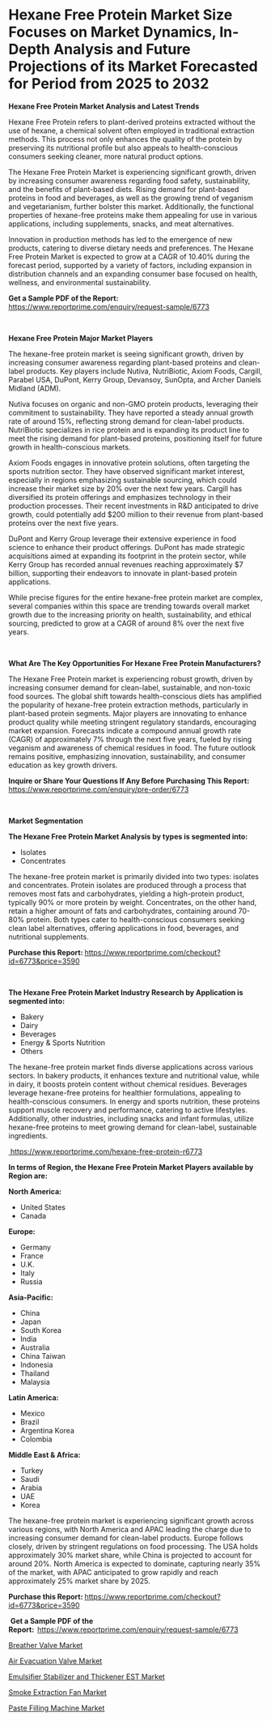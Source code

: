 <p><h1>Hexane Free Protein Market Size Focuses on Market Dynamics, In-Depth Analysis and Future Projections of its Market Forecasted for Period from 2025 to 2032</h1></p><p><strong>Hexane Free Protein Market Analysis and Latest Trends</strong></p>
<p><p>Hexane Free Protein refers to plant-derived proteins extracted without the use of hexane, a chemical solvent often employed in traditional extraction methods. This process not only enhances the quality of the protein by preserving its nutritional profile but also appeals to health-conscious consumers seeking cleaner, more natural product options. </p><p>The Hexane Free Protein Market is experiencing significant growth, driven by increasing consumer awareness regarding food safety, sustainability, and the benefits of plant-based diets. Rising demand for plant-based proteins in food and beverages, as well as the growing trend of veganism and vegetarianism, further bolster this market. Additionally, the functional properties of hexane-free proteins make them appealing for use in various applications, including supplements, snacks, and meat alternatives.</p><p>Innovation in production methods has led to the emergence of new products, catering to diverse dietary needs and preferences. The Hexane Free Protein Market is expected to grow at a CAGR of 10.40% during the forecast period, supported by a variety of factors, including expansion in distribution channels and an expanding consumer base focused on health, wellness, and environmental sustainability.</p></p>
<p><strong>Get a Sample PDF of the Report:&nbsp;</strong> <a href="https://www.reportprime.com/enquiry/request-sample/6773?utm_campaign=2932&utm_medium=2&utm_source=Github&utm_content=ia&utm_term=19032025&utm_id=hexane-free-protein">https://www.reportprime.com/enquiry/request-sample/6773</a></p>
<p>&nbsp;</p>
<p><strong>Hexane Free Protein Major Market Players</strong></p>
<p><p>The hexane-free protein market is seeing significant growth, driven by increasing consumer awareness regarding plant-based proteins and clean-label products. Key players include Nutiva, NutriBiotic, Axiom Foods, Cargill, Parabel USA, DuPont, Kerry Group, Devansoy, SunOpta, and Archer Daniels Midland (ADM). </p><p>Nutiva focuses on organic and non-GMO protein products, leveraging their commitment to sustainability. They have reported a steady annual growth rate of around 15%, reflecting strong demand for clean-label products. NutriBiotic specializes in rice protein and is expanding its product line to meet the rising demand for plant-based proteins, positioning itself for future growth in health-conscious markets.</p><p>Axiom Foods engages in innovative protein solutions, often targeting the sports nutrition sector. They have observed significant market interest, especially in regions emphasizing sustainable sourcing, which could increase their market size by 20% over the next few years. Cargill has diversified its protein offerings and emphasizes technology in their production processes. Their recent investments in R&D anticipated to drive growth, could potentially add $200 million to their revenue from plant-based proteins over the next five years.</p><p>DuPont and Kerry Group leverage their extensive experience in food science to enhance their product offerings. DuPont has made strategic acquisitions aimed at expanding its footprint in the protein sector, while Kerry Group has recorded annual revenues reaching approximately $7 billion, supporting their endeavors to innovate in plant-based protein applications.</p><p>While precise figures for the entire hexane-free protein market are complex, several companies within this space are trending towards overall market growth due to the increasing priority on health, sustainability, and ethical sourcing, predicted to grow at a CAGR of around 8% over the next five years.</p></p>
<p>&nbsp;</p>
<p><strong>What Are The Key Opportunities For Hexane Free Protein Manufacturers?</strong></p>
<p><p>The Hexane Free Protein market is experiencing robust growth, driven by increasing consumer demand for clean-label, sustainable, and non-toxic food sources. The global shift towards health-conscious diets has amplified the popularity of hexane-free protein extraction methods, particularly in plant-based protein segments. Major players are innovating to enhance product quality while meeting stringent regulatory standards, encouraging market expansion. Forecasts indicate a compound annual growth rate (CAGR) of approximately 7% through the next five years, fueled by rising veganism and awareness of chemical residues in food. The future outlook remains positive, emphasizing innovation, sustainability, and consumer education as key growth drivers.</p></p>
<p><strong>Inquire or Share Your Questions If Any Before Purchasing This Report:</strong> <a href="https://www.reportprime.com/enquiry/pre-order/6773?utm_campaign=2932&utm_medium=2&utm_source=Github&utm_content=ia&utm_term=19032025&utm_id=hexane-free-protein">https://www.reportprime.com/enquiry/pre-order/6773</a></p>
<p>&nbsp;</p>
<p><strong>Market Segmentation</strong></p>
<p><strong>The Hexane Free Protein Market Analysis by types is segmented into:</strong></p>
<p><ul><li>Isolates</li><li>Concentrates</li></ul></p>
<p><p>The hexane-free protein market is primarily divided into two types: isolates and concentrates. Protein isolates are produced through a process that removes most fats and carbohydrates, yielding a high-protein product, typically 90% or more protein by weight. Concentrates, on the other hand, retain a higher amount of fats and carbohydrates, containing around 70-80% protein. Both types cater to health-conscious consumers seeking clean label alternatives, offering applications in food, beverages, and nutritional supplements.</p></p>
<p><strong>Purchase this Report:&nbsp;</strong><a href="https://www.reportprime.com/checkout?id=6773&price=3590&utm_campaign=2932&utm_medium=2&utm_source=Github&utm_content=ia&utm_term=19032025&utm_id=hexane-free-protein">https://www.reportprime.com/checkout?id=6773&price=3590</a></p>
<p>&nbsp;</p>
<p><strong>The Hexane Free Protein Market Industry Research by Application is segmented into:</strong></p>
<p><ul><li>Bakery</li><li>Dairy</li><li>Beverages</li><li>Energy & Sports Nutrition</li><li>Others</li></ul></p>
<p><p>The hexane-free protein market finds diverse applications across various sectors. In bakery products, it enhances texture and nutritional value, while in dairy, it boosts protein content without chemical residues. Beverages leverage hexane-free proteins for healthier formulations, appealing to health-conscious consumers. In energy and sports nutrition, these proteins support muscle recovery and performance, catering to active lifestyles. Additionally, other industries, including snacks and infant formulas, utilize hexane-free proteins to meet growing demand for clean-label, sustainable ingredients.</p></p>
<p><a href="https://www.reportprime.com/hexane-free-protein-r6773?utm_campaign=2932&utm_medium=2&utm_source=Github&utm_content=ia&utm_term=19032025&utm_id=hexane-free-protein">&nbsp;https://www.reportprime.com/hexane-free-protein-r6773</a></p>
<p><strong>In terms of Region, the Hexane Free Protein Market Players available by Region are:</strong></p>
<p>
    <p> <strong> North America: </strong>
        <ul>
            <li>United States</li>
            <li>Canada</li>
        </ul>
        </p> 
    <p> <strong> Europe: </strong>
        <ul>
            <li>Germany</li>
            <li>France</li>
            <li>U.K.</li>
            <li>Italy</li>
            <li>Russia</li>
        </ul>
        </p> 
    <p> <strong> Asia-Pacific: </strong>
        <ul>
            <li>China</li>
            <li>Japan</li>
            <li>South Korea</li>
            <li>India</li>
            <li>Australia</li>
            <li>China Taiwan</li>
            <li>Indonesia</li>
            <li>Thailand</li>
            <li>Malaysia</li>
        </ul>
        </p> 
    <p> <strong> Latin America: </strong>
        <ul>
            <li>Mexico</li>
            <li>Brazil</li>
            <li>Argentina Korea</li>
            <li>Colombia</li>
        </ul>
        </p> 
    <p> <strong> Middle East & Africa: </strong>
        <ul>
            <li>Turkey</li>
            <li>Saudi</li>
            <li>Arabia</li>
            <li>UAE</li>
            <li>Korea</li>
        </ul>
    </p>
    </p>
<p><p>The hexane-free protein market is experiencing significant growth across various regions, with North America and APAC leading the charge due to increasing consumer demand for clean-label products. Europe follows closely, driven by stringent regulations on food processing. The USA holds approximately 30% market share, while China is projected to account for around 20%. North America is expected to dominate, capturing nearly 35% of the market, with APAC anticipated to grow rapidly and reach approximately 25% market share by 2025.</p></p>
<p><strong>Purchase this Report: </strong><a href="https://www.reportprime.com/checkout?id=6773&price=3590&utm_campaign=2932&utm_medium=2&utm_source=Github&utm_content=ia&utm_term=19032025&utm_id=hexane-free-protein">https://www.reportprime.com/checkout?id=6773&price=3590</a></p>
<p>&nbsp;<strong>Get a Sample PDF of the Report:&nbsp;&nbsp;</strong><a href="https://www.reportprime.com/enquiry/request-sample/6773?utm_campaign=2932&utm_medium=2&utm_source=Github&utm_content=ia&utm_term=19032025&utm_id=hexane-free-protein">https://www.reportprime.com/enquiry/request-sample/6773</a></p>
<p><strong></strong></p>
<p><p><a href="https://www.linkedin.com/pulse/breather-valve-market-global-regional-analysis-2025--2x14c?utm_campaign=2932&utm_medium=2&utm_source=Github&utm_content=ia&utm_term=19032025&utm_id=hexane-free-protein">Breather Valve Market</a></p><p><a href="https://www.linkedin.com/pulse/air-evacuation-valve-market-size-revenue-growth-projected-115-e3gxc?utm_campaign=2932&utm_medium=2&utm_source=Github&utm_content=ia&utm_term=19032025&utm_id=hexane-free-protein">Air Evacuation Valve Market</a></p><p><a href="https://github.com/nagateyisu29/Market-Research-Report-List-1/blob/main/emulsifier-stabilizer-and-thickener-est-market.md?utm_campaign=2932&utm_medium=2&utm_source=Github&utm_content=ia&utm_term=19032025&utm_id=hexane-free-protein">Emulsifier Stabilizer and Thickener EST Market</a></p><p><a href="https://www.linkedin.com/pulse/in-depth-smoke-extraction-fan-market-analysis-examining-growth-wofic?utm_campaign=2932&utm_medium=2&utm_source=Github&utm_content=ia&utm_term=19032025&utm_id=hexane-free-protein">Smoke Extraction Fan Market</a></p><p><a href="https://www.linkedin.com/pulse/paste-filling-machine-market-analysis-qualitative-quantitative-n4a2c?utm_campaign=2932&utm_medium=2&utm_source=Github&utm_content=ia&utm_term=19032025&utm_id=hexane-free-protein">Paste Filling Machine Market</a></p></p>